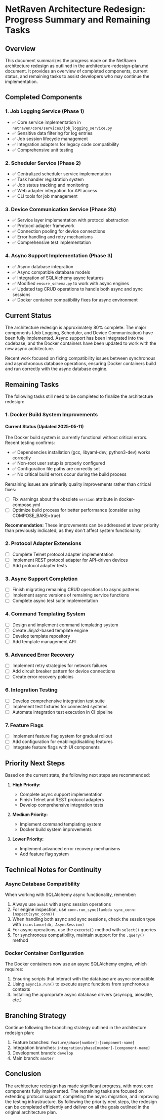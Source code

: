 # NetRaven Architecture Redesign: Progress Summary and Remaining Tasks

## Overview

This document summarizes the progress made on the NetRaven architecture redesign as outlined in the architecture-redesign-plan.md document. It provides an overview of completed components, current status, and remaining tasks to assist developers who may continue the implementation.

## Completed Components

### 1. Job Logging Service (Phase 1)
- ✅ Core service implementation in `netraven/core/services/job_logging_service.py`
- ✅ Sensitive data filtering for log entries
- ✅ Job session lifecycle management
- ✅ Integration adapters for legacy code compatibility
- ✅ Comprehensive unit testing

### 2. Scheduler Service (Phase 2)
- ✅ Centralized scheduler service implementation
- ✅ Task handler registration system
- ✅ Job status tracking and monitoring
- ✅ Web adapter integration for API access
- ✅ CLI tools for job management

### 3. Device Communication Service (Phase 2b)
- ✅ Service layer implementation with protocol abstraction
- ✅ Protocol adapter framework
- ✅ Connection pooling for device connections
- ✅ Error handling and retry mechanisms
- ✅ Comprehensive test implementation

### 4. Async Support Implementation (Phase 3)
- ✅ Async database integration
- ✅ Async compatible database models
- ✅ Integration of SQLAlchemy async features
- ✅ Modified `ensure_schema.py` to work with async engines
- ✅ Updated tag CRUD operations to handle both async and sync sessions
- ✅ Docker container compatibility fixes for async environment

## Current Status

The architecture redesign is approximately 80% complete. The major components (Job Logging, Scheduler, and Device Communication) have been fully implemented. Async support has been integrated into the codebase, and the Docker containers have been updated to work with the new async architecture.

Recent work focused on fixing compatibility issues between synchronous and asynchronous database operations, ensuring Docker containers build and run correctly with the async database engine.

## Remaining Tasks

The following tasks still need to be completed to finalize the architecture redesign:

### 1. Docker Build System Improvements
#### Current Status (Updated 2025-05-11)
The Docker build system is currently functional without critical errors. Recent testing confirms:
- ✅ Dependencies installation (gcc, libyaml-dev, python3-dev) works correctly
- ✅ Non-root user setup is properly configured
- ✅ Configuration file paths are correctly set
- ✅ No critical build errors occur during the build process

Remaining issues are primarily quality improvements rather than critical fixes:
- [ ] Fix warnings about the obsolete `version` attribute in docker-compose.yml
- [ ] Optimize build process for better performance (consider using COMPOSE_BAKE=true)

**Recommendation:** These improvements can be addressed at lower priority than previously indicated, as they don't affect system functionality.

### 2. Protocol Adapter Extensions
- [ ] Complete Telnet protocol adapter implementation
- [ ] Implement REST protocol adapter for API-driven devices
- [ ] Add protocol adapter tests

### 3. Async Support Completion
- [ ] Finish migrating remaining CRUD operations to async patterns
- [ ] Implement async versions of remaining service functions
- [ ] Complete async test suite implementation

### 4. Command Templating System
- [ ] Design and implement command templating system
- [ ] Create Jinja2-based template engine
- [ ] Develop template repository
- [ ] Add template management API

### 5. Advanced Error Recovery
- [ ] Implement retry strategies for network failures
- [ ] Add circuit breaker pattern for device connections
- [ ] Create error recovery policies

### 6. Integration Testing
- [ ] Develop comprehensive integration test suite
- [ ] Implement test fixtures for connected systems
- [ ] Automate integration test execution in CI pipeline

### 7. Feature Flags
- [ ] Implement feature flag system for gradual rollout
- [ ] Add configuration for enabling/disabling features
- [ ] Integrate feature flags with UI components

## Priority Next Steps

Based on the current state, the following next steps are recommended:

1. **High Priority:**
   - Complete async support implementation
   - Finish Telnet and REST protocol adapters
   - Develop comprehensive integration tests

2. **Medium Priority:**
   - Implement command templating system
   - Docker build system improvements

3. **Lower Priority:**
   - Implement advanced error recovery mechanisms
   - Add feature flag system

## Technical Notes for Continuity

### Async Database Compatibility

When working with SQLAlchemy async functionality, remember:

1. Always use `await` with async session operations
2. For engine inspection, use `conn.run_sync(lambda sync_conn: inspect(sync_conn))` 
3. When handling both async and sync sessions, check the session type with `isinstance(db, AsyncSession)`
4. For async operations, use the `execute()` method with `select()` queries
5. For synchronous compatibility, maintain support for the `.query()` method

### Docker Container Configuration

The Docker containers now use an async SQLAlchemy engine, which requires:

1. Ensuring scripts that interact with the database are async-compatible
2. Using `asyncio.run()` to execute async functions from synchronous contexts
3. Installing the appropriate async database drivers (asyncpg, aiosqlite, etc.)

## Branching Strategy

Continue following the branching strategy outlined in the architecture redesign plan:

1. Feature branches: `feature/phase[number]-[component-name]`
2. Integration branches: `integration/phase[number]-[component-name]`
3. Development branch: `develop`
4. Main branch: `master`

## Conclusion

The architecture redesign has made significant progress, with most core components fully implemented. The remaining tasks are focused on extending protocol support, completing the async migration, and improving the testing infrastructure. By following the priority next steps, the redesign can be completed efficiently and deliver on all the goals outlined in the original architecture plan. 